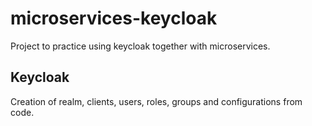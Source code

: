 # microservices-keycloak

Project to practice using keycloak together with microservices.

## Keycloak

Creation of realm, clients, users, roles, groups and configurations from code.
